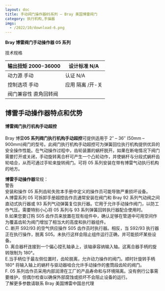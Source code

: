 ```yaml
---
layout: doc
title: 手动阀门操作器05系列 – Bray 美国博雷阀门
category: 执行机构,手操器
imgs:
  - /2022/10/download-6.png
---
```


**Bray 博雷阀门手动操作器 05 系列**

技术规格

| 输出扭矩 2000-36000   | 设计标准 N/A     |
| --------------------- | ---------------- |
| 动力源 手动           | 认证 N/A         |
| 控制选项 手动         | 应用 隔离 /开-关 |
| 阀门兼容性 直角回转阀 |                  |

## 博雷手动操作器特点和优势

#### 博雷阀门执行机构手动超控

Bray 博雷**05 系列阀门执行机构手动超控**可提供适用于 2″ – 36″ (50mm – 900mm)阀门的型号。此阀门执行机构手动超控可为弹簧回位执行机构提供优异的安全操作性能。在气动操作过程中，齿轮装置的蜗杆脱开。如果在断电情况下阀门需要打开或关闭，手动旋转离合杆可产生一个凸轮动作，并使蜗杆与分段式蜗杆齿轮啮合，从而可通过手轮来旋转阀门。可将 05 系列安装在带有博雷气动执行机构的地方。

**博雷手动操作器**常规：  
警告  
安装和操作 05 系列齿轮失败本手册中定义的操作员可能导致严重损坏设备。  
A.博雷系列 05 可拆卸手册超控齿作员通常安装在阀门和 Bray 92 系列气动阀之间直动式执行器或 93 系列气动弹簧复位执行器。它用于允许手动操作阀门，以防工作气压。需要特别小心将 05 系列与 93 系列弹簧回转执行器配合使用时。  
B.如果您要订购 S05 齿作员来放置在现有组件中，确认足够在管道中可用空间作为覆盖齿轮为阀门增加了相当大的高度和执行器组件。  
C. 断开 S92/93 的空气供应操作 S05 齿作员时执行器。相反，当 S92/93 执行器正在执行操作，脱离 S05。未执行这样会阻止组件运行正确，并可能损坏某些设备。  
D. 离合器杆连接到一个偏心镗孔轴承上，该轴承容纳输入轴。这离合器手柄的旋转限制为 180°。  
E.当手柄位于最左侧位置时，齿轮脱离，允许动力操作的阀门。顺时针旋转手柄 180° 将输入轴上的蜗杆与驱动器啮合允许手动操作的套筒段齿轮的阀门。  
F. 05 系列齿作员采用内部润滑在工厂的产品寿命和与环境隔离。没有例行公事需要维护，但偶尔检查以确保外部腐蚀或损坏不会阻止设备的运行。  
了解更多参数请联系 Bray 美国博雷中国总代理
